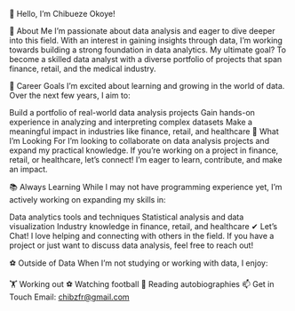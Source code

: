 👋 Hello, I’m Chibueze Okoye!

🌟 About Me
I’m passionate about data analysis and eager to dive deeper into this field. With an interest in gaining insights through data, I’m working towards building a strong foundation in data analytics. My ultimate goal? To become a skilled data analyst with a diverse portfolio of projects that span finance, retail, and the medical industry.

🎯 Career Goals
I’m excited about learning and growing in the world of data. Over the next few years, I aim to:

Build a portfolio of real-world data analysis projects
Gain hands-on experience in analyzing and interpreting complex datasets
Make a meaningful impact in industries like finance, retail, and healthcare
🚀 What I’m Looking For
I’m looking to collaborate on data analysis projects and expand my practical knowledge. If you’re working on a project in finance, retail, or healthcare, let’s connect! I’m eager to learn, contribute, and make an impact.

📚 Always Learning
While I may not have programming experience yet, I’m actively working on expanding my skills in:

Data analytics tools and techniques
Statistical analysis and data visualization
Industry knowledge in finance, retail, and healthcare
✔ Let’s Chat!
I love helping and connecting with others in the field. If you have a project or just want to discuss data analysis, feel free to reach out!

⚽ Outside of Data
When I’m not studying or working with data, I enjoy:

🏋️ Working out
⚽ Watching football
📖 Reading autobiographies
📫 Get in Touch
Email: chibzfr@gmail.com
